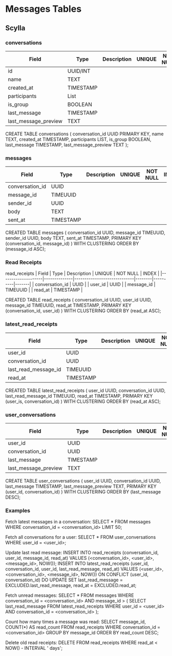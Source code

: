 # Messages Tables

## Scylla

### conversations
| Field              | Type         | Description                 | UNIQUE | NOT NULL | INDEX |
|--------------------|--------------|-----------------------------|--------|----------|-------|
| id | UUID/INT |
| name | TEXT |
| created_at | TIMESTAMP |
| participants | List<UUID> |
| is_group | BOOLEAN |
| last_message | TIMESTAMP |
| last_message_preview | TEXT |

CREATE TABLE conversations (
    conversation_id UUID PRIMARY KEY,
    name TEXT,
    created_at TIMESTAMP,
    participants LIST<UUID>,
    is_group BOOLEAN,
    last_message TIMESTAMP,
    last_message_preview TEXT
);

### messages
| Field              | Type         | Description                 | UNIQUE | NOT NULL | INDEX |
|--------------------|--------------|-----------------------------|--------|----------|-------|
| conversation_id | UUID |
| message_id | TIMEUUID |
| sender_id | UUID |
| body | TEXT |
| sent_at | TIMESTAMP |

CREATED TABLE messages (
    conversation_id UUID,
    message_id TIMEUUID,
    sender_id UUID,
    body TEXT,
    sent_at TIMESTAMP,
    PRIMARY KEY (conversation_id, message_id)
) WITH CLUSTERING ORDER BY (message_id ASC);

### Read Receipts
read_receipts
| Field              | Type         | Description                 | UNIQUE | NOT NULL | INDEX |
|--------------------|--------------|-----------------------------|--------|----------|-------|
| conversation_id | UUID |
| user_id | UUID |
| message_id | TIMEUUID |
| read_at | TIMESTAMP |

CREATED TABLE read_receipts (
    conversation_id UUID,
    user_id UUID,
    message_id TIMEUUID,
    read_at TIMESTAMP,
    PRIMARY KEY (conversation_id, user_id)
) WITH CLUSTERING ORDER BY (read_at ASC);

### latest_read_receipts
| Field              | Type         | Description                 | UNIQUE | NOT NULL | INDEX |
|--------------------|--------------|-----------------------------|--------|----------|-------|
| user_id | UUID |
| conversation_id | UUID |
| last_read_message_id | TIMEUUID |
| read_at | TIMESTAMP |

CREATED TABLE latest_read_receipts (
    user_id UUID,
    conversation_id UUID,
    last_read_message_id TIMEUUID,
    read_at TIMESTAMP,
    PRIMARY KEY (user_is, conversation_id)
) WITH CLUSTERING ORDER BY (read_at ASC);

### user_conversations
| Field              | Type         | Description                 | UNIQUE | NOT NULL | INDEX |
|--------------------|--------------|-----------------------------|--------|----------|-------|
| user_id | UUID |
| conversation_id | UUID |
| last_message | TIMESTAMP |
| last_message_preview | TEXT |

CREATE TABLE user_conversations (
    user_id UUID,
    conversation_id UUID,
    last_message TIMESTAMP,
    last_message_preview TEXT,
    PRIMARY KEY (user_id, conversation_id)
) WITH CLUSTERING ORDER BY (last_message DESC);

### Examples
Fetch latest messages in a conversation:
SELECT * FROM messages 
WHERE conversation_id = <conversation_id>
LIMIT 50;

Fetch all conversations for a user:
SELECT * FROM user_conversations 
WHERE user_id = <user_id>;

Update last read message:
 INSERT INTO read_receipts (conversation_id, user_id, message_id, read_at)
VALUES (<conversation_id>, <user_id>, <message_id>, NOW());
INSERT INTO latest_read_receipts (user_id, conversation_id, user_id, last_read_message, read_at)
    VALUES (<user_id>, <conversation_id>, <message_id>, NOW())
ON CONFLICT (user_id, conversation_id)
    DO UPDATE SET last_read_message = EXCLUDED.last_read_message, read_at = EXCLUDED.read_at;

Fetch unread messages:
SELECT * FROM messages WHERE conversation_id = <conversation_id>
  AND message_id > (
    SELECT last_read_message
    FROM latest_read_receipts
    WHERE user_id = <user_id> AND conversation_id = <conversation_id>
);

Count how many times a message was read:
SELECT message_id, COUNT(*) AS read_count
FROM read_receipts
WHERE conversation_id = <conversation_id>
GROUP BY message_id
ORDER BY read_count DESC;

Delete old read receipts:
DELETE FROM read_receipts
WHERE read_at < NOW() - INTERVAL '<Interval> days';

